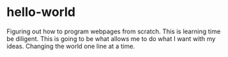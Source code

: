 # hello-world
Figuring out how to program webpages from scratch. This is learning time be diligent.
This is going to be what allows me to do what I want with my ideas. Changing the world one line at a time.
